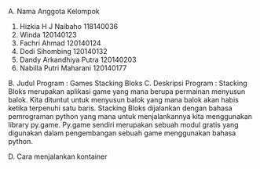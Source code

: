 A. Nama Anggota Kelompok
1. Hizkia H J Naibaho 118140036
2. Winda 120140123
3. Fachri Ahmad 120140124
4. Dodi Sihombing 120140132
5. Dandy Arkandhiya Putra 120140203
6. Nabilla Putri Maharani 120140177

B. Judul Program       : Games Stacking Bloks
C. Deskripsi Program   : Stacking Bloks merupakan aplikasi game yang mana berupa permainan menyusun                          balok. Kita dituntut untuk menyusun balok yang mana balok akan habis                                ketika terpenuhi satu baris. Stacking Bloks dijalankan dengan bahasa                                pemrograman python yang mana untuk menjalankannya kita menggunakan library                          py.game. Py.game sendiri merupakan sebuah modul gratis yang digunakan                              dalam pengembangan sebuah game menggunakan bahasa python.

D. Cara menjalankan kontainer

